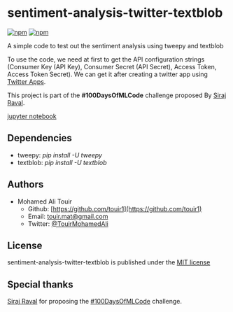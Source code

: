 # sentiment-analysis-twitter-textblob
[![npm](https://img.shields.io/badge/Langage-Python-blue.svg?style=flat-square)](https://www.python.org/) [![npm](https://img.shields.io/npm/l/date-2.svg?style=flat-square)](https://github.com/touir1/Date2/blob/master/LICENSE)

A simple code to test out the sentiment analysis using tweepy and textblob

To use the code, we need at first to get the API configuration strings (Consumer Key (API Key), Consumer Secret (API Secret), Access Token, Access Token Secret). We can get it after creating a twitter app using [Twitter Apps](https://apps.twitter.com/).

This project is part of the <b>#100DaysOfMLCode</b> challenge proposed By [Siraj Raval](https://twitter.com/sirajraval).

[jupyter notebook](http://nbviewer.jupyter.org/github/touir1/sentiment-analysis-twitter-textblob/blob/master/twitterSentimentAnalysis.ipynb)

## Dependencies ##
* tweepy: _pip install -U tweepy_
* textblob: _pip install -U textblob_

## Authors ##

* Mohamed Ali Touir
  * Github: [https://github.com/touir1](https://github.com/touir1)
  * Email: [touir.mat@gmail.com](mailto:touir.mat@gmail.com)
  * Twitter: [@TouirMohamedAli](https://twitter.com/TouirMohamedAli)

## License ##

sentiment-analysis-twitter-textblob is published under the [MIT license](http://www.opensource.org/licenses/mit-license)

## Special thanks ##

[Siraj Raval](https://twitter.com/sirajraval) for proposing the [#100DaysOfMLCode](https://twitter.com/search?q=%23100DaysOfMLCode&src=tyah) challenge.

